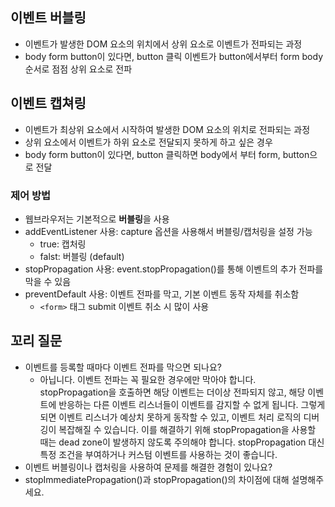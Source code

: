 ## 이벤트 버블링

- 이벤트가 발생한 DOM 요소의 위치에서 상위 요소로 이벤트가 전파되는 과정
- body form button이 있다면, button 클릭 이벤트가 button에서부터 form body 순서로 점점 상위 요소로 전파

## 이벤트 캡쳐링

- 이벤트가 최상위 요소에서 시작하여 발생한 DOM 요소의 위치로 전파되는 과정
- 상위 요소에서 이벤트가 하위 요소로 전달되지 못하게 하고 싶은 경우
- body form button이 있다면, button 클릭하면 body에서 부터 form, button으로 전달

### 제어 방법

- 웹브라우저는 기본적으로 **버블링**을 사용
- addEventListener 사용: capture 옵션을 사용해서 버블링/캡처링을 설정 가능
  - true: 캡처링
  - falst: 버블링 (default)
- stopPropagation 사용: event.stopPropagation()를 통해 이벤트의 추가 전파를 막을 수 있음
- preventDefault 사용: 이벤트 전파를 막고, 기본 이벤트 동작 자체를 취소함
  - `<form>` 태그 submit 이벤트 취소 시 많이 사용

## 꼬리 질문

- 이벤트를 등록할 때마다 이벤트 전파를 막으면 되나요?
  - 아닙니다. 이벤트 전파는 꼭 필요한 경우에만 막아야 합니다. stopPropagation을 호출하면 해당 이벤트는 더이상 전파되지 않고, 해당 이벤트에 반응하는 다른 이벤트 리스너들이 이벤트를 감지할 수 없게 됩니다. 그렇게 되면 이벤트 리스너가 예상치 못하게 동작할 수 있고, 이벤트 처리 로직의 디버깅이 복잡해질 수 있습니다. 이를 해결하기 위해 stopPropagation을 사용할 때는 dead zone이 발생하지 않도록 주의해야 합니다. stopPropagation 대신 특정 조건을 부여하거나 커스텀 이벤트를 사용하는 것이 좋습니다.
- 이벤트 버블링이나 캡처링을 사용하여 문제를 해결한 경험이 있나요?
- stopImmediatePropagation()과 stopPropagation()의 차이점에 대해 설명해주세요.
